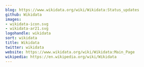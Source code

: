 ```yaml
---
blog: https://www.wikidata.org/wiki/Wikidata:Status_updates
github: Wikidata
images:
- wikidata-icon.svg
- wikidata-ar21.svg
logohandle: wikidata
sort: wikidata
title: Wikidata
twitter: wikidata
website: https://www.wikidata.org/wiki/Wikidata:Main_Page
wikipedia: https://en.wikipedia.org/wiki/Wikidata
---
```

